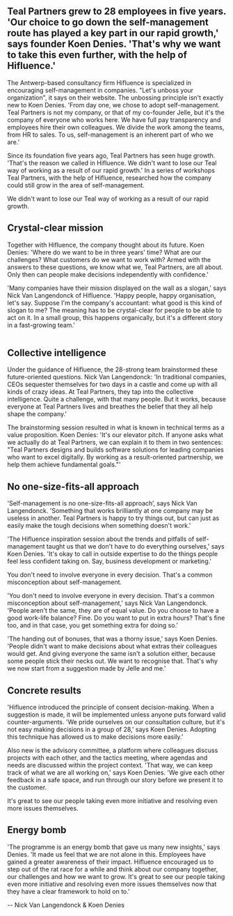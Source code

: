 <!-- title: Guarantee our Teal way of working despite our rapid growth -->
<!-- author: Nick Van Langendonck & Koen Denies -->
<!-- date: 2020-10-12 -->
<!-- img: /assets/img/blogimages/hifluence-blog.jpg -->

<h2>
Teal Partners grew to 28 employees in five years. 'Our choice to go down the self-management route has played a key part in our rapid growth,' says founder Koen Denies. 'That's why we want to take this even further, with the help of Hifluence.'
</h2> 

<p>
The Antwerp-based consultancy firm Hifluence is specialized in encouraging self-management in companies. "Let's unboss your organization", it says on their website. The unbossing principle isn't exactly new to Koen Denies. 'From day one, we chose to adopt self-management. Teal Partners is not my company, or that of my co-founder Jelle, but it's the company of everyone who works here. We have full pay transparency and employees hire their own colleagues. We divide the work among the teams, from HR to sales. To us, self-management is an inherent part of who we are.'
</p>

<p>
Since its foundation five years ago, Teal Partners has seen huge growth. 'That's the reason we called in Hifluence. We didn't want to lose our Teal way of working as a result of our rapid growth.' In a series of workshops Teal Partners, with the help of Hifluence, researched how the company could still grow in the area of self-management.
</p>

<p class="blogpost__quote">
      We didn't want to lose our Teal way of working as a result of our rapid growth.
</p>


<h2>Crystal-clear mission</h2>
<p>
Together with Hifluence, the company thought about its future. Koen Denies: 'Where do we want to be in three years' time? What are our challenges? What customers do we want to work with? Armed with the answers to these questions, we know what we, Teal Partners, are all about. Only then can people make decisions independently with confidence.'
</p>

<p>
'Many companies have their mission displayed on the wall as a slogan,' says Nick Van Langendonck of Hifluence. 'Happy people, happy organisation, let's say. Suppose I'm the company's accountant: what good is this kind of slogan to me? The meaning has to be crystal-clear for people to be able to act on it. In a small group, this happens organically, but it's a different story in a fast-growing team.'
</p>
 
<p class="page__image--wide">
      <img src="/assets/img/blogimages/hifluence-blog.jpg" alt="">
</p>


<h2>Collective intelligence</h2>
<p>
Under the guidance of Hifluence, the 28-strong team brainstormed these future-oriented questions. Nick Van Langendonck: 'In traditional companies, CEOs sequester themselves for two days in a castle and come up with all kinds of crazy ideas. At Teal Partners, they tap into the collective intelligence. Quite a challenge, with that many people. But it works, because everyone at Teal Partners lives and breathes the belief that they all help shape the company.'
</p>

<p> 
The brainstorming session resulted in what is known in technical terms as a value proposition. Koen Denies: 'It's our elevator pitch. If anyone asks what we actually do at Teal Partners, we can explain it to them in two sentences: "Teal Partners designs and builds software solutions for leading companies who want to excel digitally. By working as a result-oriented partnership, we help them achieve fundamental goals."'
</p>


<h2>No one-size-fits-all approach</h2>
<p>
'Self-management is no one-size-fits-all approach’, says Nick Van Langendonck. 'Something that works brilliantly at one company may be useless in another. Teal Partners is happy to try things out, but can just as easily make the tough decisions when something doesn't work.'
</p>

<p> 
'The Hifluence inspiration session about the trends and pitfalls of self-management taught us that we don't have to do everything ourselves,' says Koen Denies. 'It's okay to call in outside expertise to do the things people feel less confident taking on. Say, business development or marketing.'
</p>
<p class="blogpost__quote">
      You don't need to involve everyone in every decision. That's a common misconception about self-management.
</p>
<p>
'You don't need to involve everyone in every decision. That's a common misconception about self-management,' says Nick Van Langendonck. 'People aren't the same, they are of equal value. Do you choose to have a good work-life balance? Fine. Do you want to put in extra hours? That's fine too, and in that case, you get something extra for doing so.'
</p>
<p>
'The handing out of bonuses, that was a thorny issue,' says Koen Denies. 'People didn't want to make decisions about what extras their colleagues would get. And giving everyone the same isn't a solution either, because some people stick their necks out. We want to recognise that. That's why we now start from a suggestion made by Jelle and me.'
</p>


<h2>Concrete results </h2>
<p>
'Hifluence introduced the principle of consent decision-making. When a suggestion is made, it will be implemented unless anyone puts forward valid counter-arguments. 'We pride ourselves on our consultation culture, but it's not easy making decisions in a group of 28,' says Koen Denies. Adopting this technique has allowed us to make decisions more easily.'
</p>   
<p>
Also new is the advisory committee, a platform where colleagues discuss projects with each other, and the tactics meeting, where agendas and needs are discussed within the project context. 'That way, we can keep track of what we are all working on,' says Koen Denies. 'We give each other feedback in a safe space, and run through our story before we present it to the customer.
</p> 

<p class="blogpost__quote">
     It's great to see our people taking even more initiative and resolving even more issues themselves.
</p>

<h2>Energy bomb</h2>
<p>
'The programme is an energy bomb that gave us many new insights,' says Denies. 'It made us feel that we are not alone in this. Employees have gained a greater awareness of their impact. Hifluence encouraged us to step out of the rat race for a while and think about our company together, our challenges and how we want to grow. It's great to see our people taking even more initiative and resolving even more issues themselves now that they have a clear framework to hold on to.'
</p>   

<p class="blogpost__content__outro">
-- Nick Van Langendonck & Koen Denies
</p>





